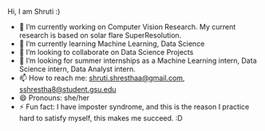



Hi, I am Shruti :)

- 🔭 I’m currently working on Computer Vision Research. My current research is based on solar flare SuperResolution.
- 🌱 I’m currently learning Machine Learning, Data Science
- 👯 I’m looking to collaborate on Data Science Projects
- 🤔 I’m looking for summer internships as a Machine Learning intern, Data Science intern, Data Analyst intern.
- 📫 How to reach me: shruti.shresthaa@gmail.com, sshrestha8@student.gsu.edu
- 😄 Pronouns: she/her
- ⚡ Fun fact: I have imposter syndrome, and this is the reason I practice hard to satisfy myself, this makes me succeed. :D 
